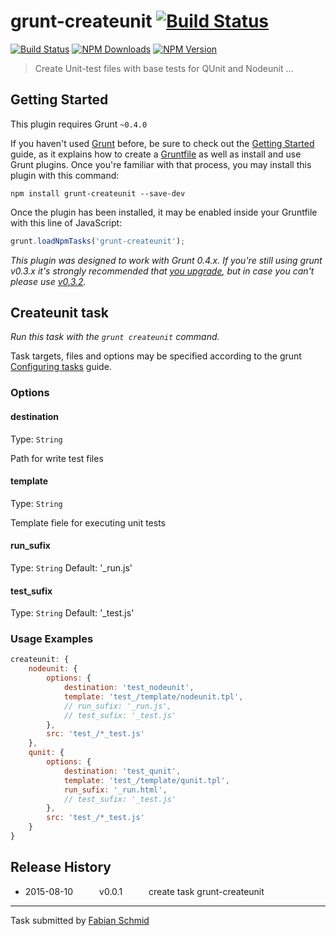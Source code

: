 # grunt-createunit [![Build Status](https://travis-ci.org/fabian-schmid/grunt-createunit.png?branch=master)](https://travis-ci.org/fabian-schmid/grunt-createunit)

[![Build Status](https://travis-ci.org/fabian-schmid/grunt-createunit.svg)](https://travis-ci.org/fabian-schmid/grunt-createunit)
[![NPM Downloads](https://img.shields.io/npm/dm/grunt-createunit.svg)](https://www.npmjs.com/package/grunt-createunit)
[![NPM Version](https://img.shields.io/npm/v/grunt-createunit.svg)](https://www.npmjs.com/package/grunt-createunit)

> Create Unit-test files with base tests for QUnit and Nodeunit ...



## Getting Started
This plugin requires Grunt `~0.4.0`

If you haven't used [Grunt](http://gruntjs.com/) before, be sure to check out the [Getting Started](http://gruntjs.com/getting-started) guide, as it explains how to create a [Gruntfile](http://gruntjs.com/sample-gruntfile) as well as install and use Grunt plugins. Once you're familiar with that process, you may install this plugin with this command:

```shell
npm install grunt-createunit --save-dev
```

Once the plugin has been installed, it may be enabled inside your Gruntfile with this line of JavaScript:

```js
grunt.loadNpmTasks('grunt-createunit');
```

*This plugin was designed to work with Grunt 0.4.x. If you're still using grunt v0.3.x it's strongly recommended that [you upgrade](http://gruntjs.com/upgrading-from-0.3-to-0.4), but in case you can't please use [v0.3.2](https://github.com/gruntjs/grunt-contrib-clean/tree/grunt-0.3-stable).*



## Createunit task
_Run this task with the `grunt createunit` command._

Task targets, files and options may be specified according to the grunt [Configuring tasks](http://gruntjs.com/configuring-tasks) guide.

### Options

#### destination
Type: `String`

Path for write test files

#### template
Type: `String`  

Template fiele for executing unit tests

#### run_sufix
Type: `String`
Default: '_run.js'  

#### test_sufix
Type: `String`
Default: '_test.js'  

### Usage Examples

```js
createunit: {
    nodeunit: {
        options: {
            destination: 'test_nodeunit',
            template: 'test_/template/nodeunit.tpl',
            // run_sufix: '_run.js',
            // test_sufix: '_test.js'
        },
        src: 'test_/*_test.js'
    },
    qunit: {
        options: {
            destination: 'test_qunit',
            template: 'test_/template/qunit.tpl',
            run_sufix: '_run.html',
            // test_sufix: '_test.js'
        },
        src: 'test_/*_test.js'
    }
}
```

## Release History

 * 2015-08-10   v0.0.1   create task grunt-createunit
---

Task submitted by [Fabian Schmid](http://fabian.wca.at/)

